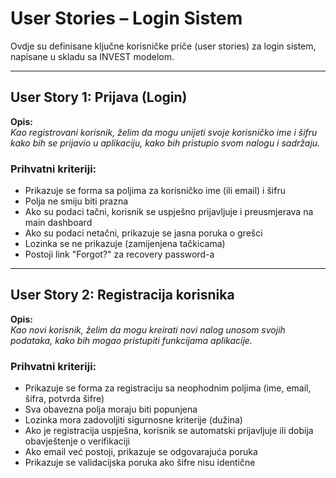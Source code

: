 # User Stories – Login Sistem

Ovdje su definisane ključne korisničke priče (user stories) za login sistem, napisane u skladu sa INVEST modelom.

---

## User Story 1: Prijava (Login)

**Opis:**  
*Kao registrovani korisnik, želim da mogu unijeti svoje korisničko ime i šifru kako bih se prijavio u aplikaciju, kako bih pristupio svom nalogu i sadržaju.*

### Prihvatni kriteriji:
- Prikazuje se forma sa poljima za korisničko ime (ili email) i šifru
- Polja ne smiju biti prazna
- Ako su podaci tačni, korisnik se uspješno prijavljuje i preusmjerava na main dashboard
- Ako su podaci netačni, prikazuje se jasna poruka o grešci
- Lozinka se ne prikazuje (zamijenjena tačkicama)
- Postoji link "Forgot?" za recovery password-a

---

## User Story 2: Registracija korisnika

**Opis:**  
*Kao novi korisnik, želim da mogu kreirati novi nalog unosom svojih podataka, kako bih mogao pristupiti funkcijama aplikacije.*

### Prihvatni kriteriji:
- Prikazuje se forma za registraciju sa neophodnim poljima (ime, email, šifra, potvrda šifre)
- Sva obavezna polja moraju biti popunjena
- Lozinka mora zadovoljiti sigurnosne kriterije (dužina)
- Ako je registracija uspješna, korisnik se automatski prijavljuje ili dobija obavještenje o verifikaciji
- Ako email već postoji, prikazuje se odgovarajuća poruka
- Prikazuje se validacijska poruka ako šifre nisu identične
